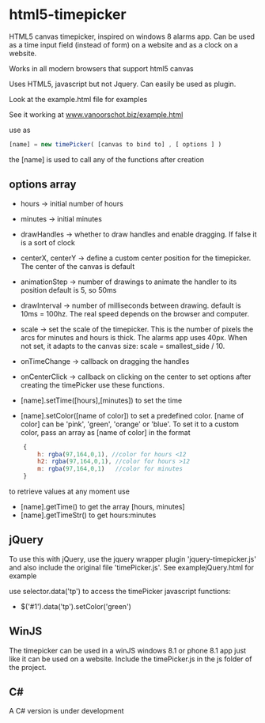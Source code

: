 # html5-timepicker #

HTML5 canvas timepicker, inspired on windows 8 alarms app.
Can be used as a time input field (instead of form) on a website and as a clock on a website.

Works in all modern browsers that support html5 canvas

Uses HTML5, javascript but not Jquery. Can easily be used as plugin.

Look at the example.html file for examples

See it working at www.vanoorschot.biz/example.html

use as 
```js
[name] = new timePicker( [canvas to bind to] , [ options ] )
```
the [name] is used to call any of the functions after creation

## options array ##
* hours		 	 -> initial number of hours
* minutes		 	 -> initial minutes
* drawHandles  	 -> whether to draw handles and enable dragging. If false it is a sort of clock
* centerX, centerY -> define a custom center position for the timepicker. The center of the canvas is default
* animationStep    -> number of drawings to animate the handler to its position default is 5, so 50ms
* drawInterval     -> number of milliseconds between drawing. default is 10ms = 100hz. The real speed depends on the browser and computer.
* scale			 -> set the scale of the timepicker. This is the number of pixels the arcs for minutes and hours is thick. The alarms app uses 40px.  When not set, it adapts to the canvas size: scale = smallest_side / 10.

* onTimeChange 	 -> callback on dragging the handles
* onCenterClick 	 -> callback on clicking on the center
to set options after creating the timePicker use these functions.
* [name].setTime([hours],[minutes]) to set the time
* [name].setColor([name of color])  to set a predefined color. [name of color] can be 'pink', 'green', 'orange' or 'blue'. To set it to a custom color, pass an array as [name of color] in the format 
```js
	{
		h: rgba(97,164,0,1), //color for hours <12
		h2: rgba(97,164,0,1), //color for hours >12
		m: rgba(97,164,0,1)   //color for minutes
	}
```
	
to retrieve values at any moment use
* [name].getTime() to get the array [hours, minutes]
* [name].getTimeStr() to get hours:minutes


## jQuery ##
To use this with jQuery, use the jquery wrapper plugin 'jquery-timepicker.js' and also include the original file 'timePicker.js'.
See examplejQuery.html for example

use selector.data('tp') to access the timePicker javascript functions:
* $('#1').data('tp').setColor('green')

## WinJS ##
The timepicker can be used in a winJS windows 8.1 or phone 8.1 app just like it can be used on a website.
Include the timePicker.js in the js folder of the project.

## C# ##
A C# version is under development